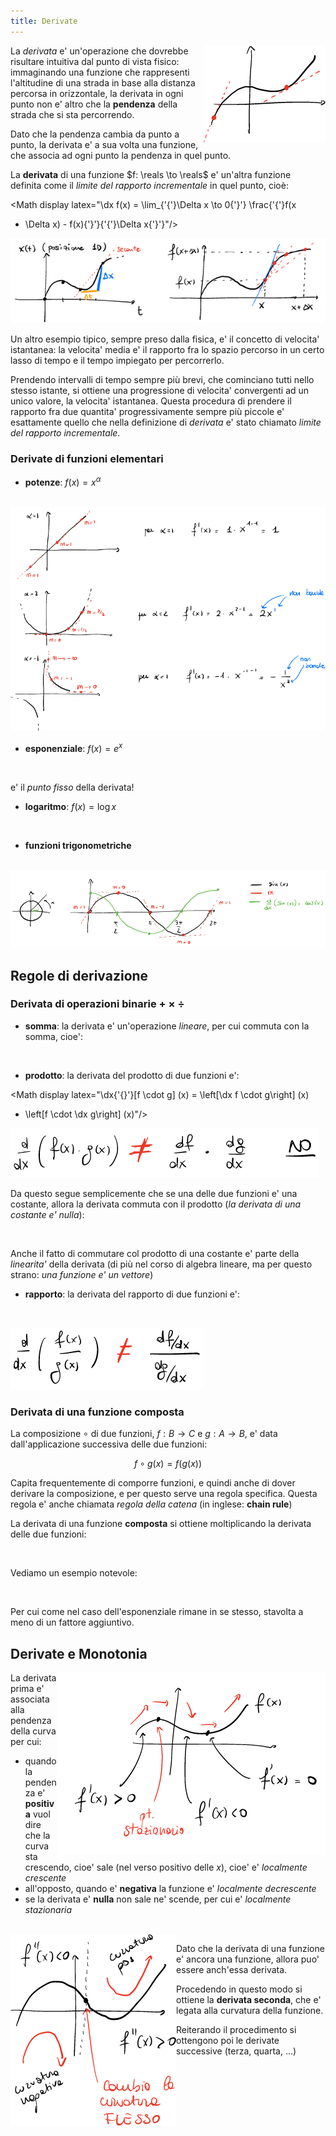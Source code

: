 ```yaml
---
title: Derivate
---
```


<script>
	import Definition from "$lib/envs/Definition.svelte";
	import Math from "$lib/envs/Math.svelte";
	import Img from "$lib/objs/Img.svelte";
</script>

<Img alt="slope" src="/2021-prepmath/dx.png" align="right"/>

La *derivata* e' un'operazione che dovrebbe risultare intuitiva dal punto di
vista fisico: immaginando una funzione che rappresenti l'altitudine di una
strada in base alla distanza percorsa in orizzontale, la derivata in ogni punto
non e' altro che la **pendenza** della strada che si sta percorrendo.

Dato che la pendenza cambia da punto a punto, la derivata e' a sua volta una
funzione, che associa ad ogni punto la pendenza in quel punto.

<Definition title="Derivata">

La **derivata** di una funzione $f: \reals \to \reals$ e' un'altra
funzione <Math latex="\dx f"/> definita come il *limite del rapporto
incrementale* in quel punto, cioè:

<Math display latex="\dx f(x) = \lim_{'{'}\Delta x \to 0{'}'} \frac{'{'}f(x
+ \Delta x) - f(x){'}'}{'{'}\Delta x{'}'}"/>

</Definition>

<Img alt="speed" src="/2021-prepmath/dxdt.png"/>

Un altro esempio tipico, sempre preso dalla fisica, e' il concetto di velocita'
istantanea: la velocita' media e' il rapporto fra lo spazio percorso in un certo
lasso di tempo e il tempo impiegato per percorrerlo.

Prendendo intervalli di tempo sempre più brevi, che cominciano tutti nello
stesso istante, si ottiene una progressione di velocita' convergenti ad un unico
valore, la velocita' istantanea.
Questa procedura di prendere il rapporto fra due quantita' progressivamente
sempre più piccole e' esattamente quello che nella definizione di *derivata* e'
stato chiamato *limite del rapporto incrementale*.

### Derivate di funzioni elementari

- **potenze**: $f(x) = x^\alpha$

<Math display latex="\dx f (x) = \alpha x^{'{'}\alpha - 1{'}'}"/>

<Img alt="power derivative" src="/2021-prepmath/dxpow.png"/>

- **esponenziale**: $f(x) = e^x$

<Math display latex="\dx f (x) = e^x"/>

e' il *punto fisso* della derivata!

- **logaritmo**: $f(x) = \log x$

<Math display latex="\dx f (x) = \frac 1 x"/>

- **funzioni trigonometriche**


<Math display latex="\dx{'{'} \sin {'}'} (x) = \cos (x)"/>
<Math display latex="\dx{'{'} \cos {'}'} (x) = -\sin (x)"/>
<Math display latex="\dx{'{'} \tan {'}'} (x) = \frac 1 {'{'} \cos^2 (x){'}'}"/>

<Img alt="sine derivative" src="/2021-prepmath/dxsin.png"/>

## Regole di derivazione

### Derivata di operazioni binarie $+$ $\times$ $\div$

- **somma**: la derivata e' un'operazione *lineare*, per cui commuta con la
	somma, cioe':

<Math display latex="\dx{'{}'}[f \pm g] (x) = \dx f (x) \pm \dx g (x)"/>

- **prodotto**: la derivata del prodotto di due funzioni e':

<Math display latex="\dx{'{}'}[f \cdot g] (x) = \left[\dx f \cdot g\right] (x)
+ \left[f \cdot \dx g\right] (x)"/>

<Img alt="not product derivative" src="/2021-prepmath/notdxprod.png"/>

Da questo segue semplicemente che se una delle due funzioni e' una costante,
allora la derivata commuta con il prodotto (*la derivata di una costante e'
nulla*):

<Math display latex="\dx{'{}'}[a \cdot f] (x) = a \dx f (x)"/>

Anche il fatto di commutare col prodotto di una costante e' parte della
*linearita'* della derivata (di più nel corso di algebra lineare, ma per questo
strano: *una funzione e' un vettore*)

- **rapporto**: la derivata del rapporto di due funzioni e':

<Math display latex="\dx{'{}'}[f / g]  (x) = \frac{'{'} \dx f g (x) - f \dx
g (x){'}'}{'{'} g (x)^2 {'}'} "/>

<Img alt="not ratio derivative" src="/2021-prepmath/notdxratio.png"/>

### Derivata di una funzione composta

<Definition title="Composizione">

La composizione $\circ$ di due funzioni, $f: B \to C$ e $g: A \to B$, e' data
dall'applicazione successiva delle due funzioni:

$$
f \circ g (x) = f \left( g(x) \right)
$$

</Definition>

Capita frequentemente di comporre funzioni, e quindi anche di dover derivare la
composizione, e per questo serve una regola specifica. Questa regola e' anche
chiamata *regola della catena* (in inglese: **chain rule**)

<Definition title="Chain Rule">

La derivata di una funzione **composta** si ottiene moltiplicando la derivata
delle due funzioni:

<Math display latex="\dx{'{}'}[f \circ g]  (x) = \left[ \dx f \circ g \right] (x) \cdot \dx
g (x)"/>

</Definition>

Vediamo un esempio notevole:

<Math display latex="\dx a^x= \ddx e^{'{'}x \log a {'}'} = \dv{'{'} e^y {'}'}
y (x \log a ) \dx{'{'} (x \log a) {'}'} = e^{'{'}x \log a {'}'} \log a = a^x
\log a"/>

Per cui come nel caso dell'esponenziale rimane in se stesso, stavolta a meno di
un fattore aggiuntivo.

## Derivate e Monotonia

<Img alt="max min derivative" src="/2021-prepmath/dxmaxmin.png" align="right"/>

La derivata prima e' associata alla pendenza della curva per cui:

- quando la pendenza e' **positiva** vuol dire che la curva sta crescendo, cioe'
	sale (nel verso positivo delle $x$), cioe' e' *localmente crescente*
- all'opposto, quando e' **negativa** la funzione e' *localmente decrescente*
- se la derivata e' **nulla** non sale ne' scende, per cui e' *localmente
	stazionaria*

<br class="m-10">

<Img alt="second derivative" src="/2021-prepmath/dx2.png" align="left"/>

Dato che la derivata di una funzione e' ancora una funzione, allora puo' essere
anch'essa derivata.

Procedendo in questo modo si ottiene la **derivata seconda**, che e' legata alla
curvatura della funzione.

Reiterando il procedimento si ottengono poi le derivate successive (terza,
quarta, ...)

<!-- vim: set spelllang=it: -->
